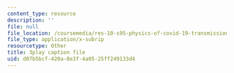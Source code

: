 ```yaml
---
content_type: resource
description: ''
file: null
file_location: /coursemedia/res-10-s95-physics-of-covid-19-transmission-fall-2020/d07b5bcf420a8e3f4a0525ff249133d4_jz3HWBmruo.srt
file_type: application/x-subrip
resourcetype: Other
title: 3play caption file
uid: d07b5bcf-420a-8e3f-4a05-25ff249133d4
---
```

